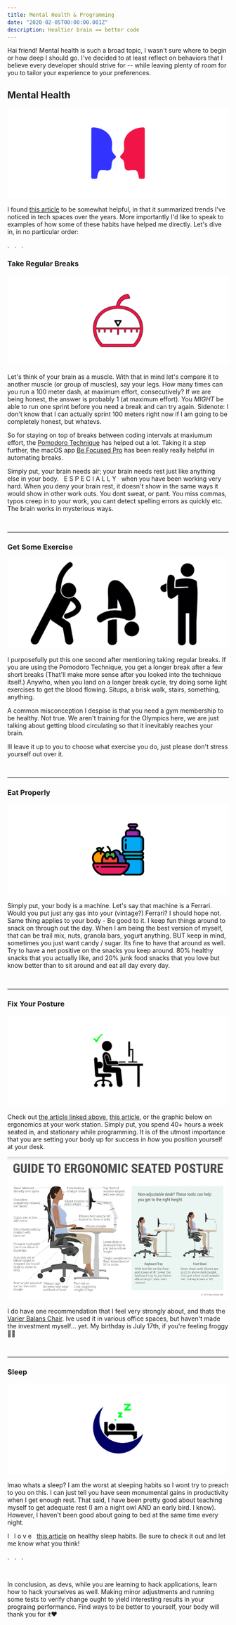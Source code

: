 ```yaml
---
title: Mental Health & Programming
date: "2020-02-05T00:00:00.001Z"
description: Healtier brain == better code
---
```


Hai friend! Mental health is such a broad topic, I wasn't sure where to begin or how deep I should go. I've decided to at least reflect on behaviors that I believe every developer should strive for -- while leaving plenty of room for you to tailor your experience to your preferences.

## Mental Health

![mental health](mentalhealth.png)

I found [this article](https://codinginflow.com/healthy-programmer) to be somewhat helpful, in that it summarized trends I've noticed in tech spaces over the years. More importantly I'd like to speak to examples of how some of these habits have helped me directly. Let's dive in, in no particular order: 


<p id="dot"> . &nbsp;  . &nbsp; . </p>


### Take Regular Breaks

![pomodoro technique](takebreaks.png)

Let's think of your brain as a muscle. With that in mind let's compare it to another muscle (or group of muscles), say your legs. How many times can you run a 100 meter dash, at maximum effort, consecutively? If we are being honest, the answer is probably 1 (at maximum effort). You *MIGHT* be able to run one sprint before you need a break and can try again. Sidenote: I don't know that I can actually sprint 100 meters right now if I am going to be completely honest, but whatevs.  <talk about what sprinting fatigue looks like here>

So for staying on top of breaks between coding intervals at maxiumum effort, the [Pomodoro Technique](https://en.wikipedia.org/wiki/Pomodoro_Technique) has helped out a lot. Taking it a step further, the macOS app [Be Focused Pro](https://itunes.apple.com/us/app/be-focused-pro-focus-timer/id961632517?mt=12) has been really really helpful in automating breaks. 

Simply put, your brain needs air; your brain needs rest just like anything else in your body. &nbsp; E S P E C I A L L Y &nbsp; when you have been working very hard. When you deny your brain rest, it doesn't show in the same ways it would show in other work outs. You dont sweat, or pant. You miss commas, typos creep in to your work, you cant detect spelling errors as quickly etc. The brain works in mysterious ways.

<br>
<hr>

### Get Some Exercise

![stretch](exercise.png)

I purposefully put this one second after mentioning taking regular breaks. If you are using the Pomodoro Technique, you get a longer break after a few short breaks (That'll make more sense after you looked into the technique itself.) Anywho, when you land on a longer break cycle, try doing some light exercises to get the blood flowing. Situps, a brisk walk, stairs, something, anything.

A common misconception I despise is that you need a gym membership to be healthy. Not true. We aren't training for the Olympics here, we are just talking about getting blood circulating so that it inevitably reaches your brain. 

Ill leave it up to you to choose what exercise you do, just please don't stress yourself out over it.

<br>
<hr>

### Eat Properly

![eatwell](eatwell.png)

Simply put, your body is a machine. Let's say that machine is a Ferrari. Would you put just any gas into your (vintage?) Ferrari? I should hope not. Same thing applies to your body - Be good to it. I keep fun things around to snack on through out the day. When I am being the best version of myself, that can be trail mix, nuts, granola bars, yogurt anything. BUT keep in mind, sometimes you just want candy / sugar. Its fine to have that around as well. Try to have a net positive on the snacks you keep around. 80% healthy snacks that you actually like, and 20% junk food snacks that you love but know better than to sit around and eat all day every day. 

<br>
<hr>

### Fix Your Posture 

![posture](posture.png)

Check out [the article linked above](https://codinginflow.com/healthy-programmer), [this article](https://blog.codinghorror.com/computer-workstation-ergonomics/), or the graphic below on ergonomics at your work station. Simply put, you spend 40+ hours a week seated in, and stationary while programming. It is of the utmost importance that you are setting your body up for success in _how_ you position yourself at your desk.

![ergonomics](ergonomics.png)

I do have one recommendation that I feel very strongly about, and thats the [Varier Balans Chair](https://www.amazon.com/Varier-Variable-Original-Kneeling-Designed/dp/B071ZM1CKG/ref=sr_1_5?keywords=balans+chair&qid=1580888488&sr=8-5). Ive used it in various office spaces, but haven't made the investment myself... yet.  My birthday is July 17th, if you're feeling froggy 🐸🙃

<br>
<hr>

### Sleep

![sleep](schleep.png)

lmao whats a sleep? I am the worst at sleeping habits so I wont try to preach to you on this. I can just tell you have seen monumental gains in productivity when I get enough rest. That said, I have been pretty good about teaching myself to get adequate rest (I am a night owl AND an early bird. I know). However, I haven't been good about going to bed at the same time every night. 

I  &nbsp; l o v e  &nbsp; [this article](https://simpleprogrammer.com/good-nights-rest/) on healthy sleep habits. Be sure to check it out and let me know what you think!

<p id="dot"> . &nbsp;  . &nbsp; . </p>
<br>

In conclusion, as devs, while you are learning to hack applications, learn how to hack yourselves as well. Making minor adjustments and running some tests to verify change ought to yield interesting results in your prograing performance. Find ways to be better to yourself, your body will thank you for it♥️